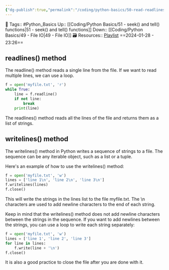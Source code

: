 ```yaml
---
{"dg-publish":true,"permalink":"/coding/python-basics/50-read-readlines-and-other-methods/","dgPassFrontmatter":true,"noteIcon":"3","created":"2024-01-28T23:25:58.348+05:30","updated":"2024-01-29T16:53:03.249+05:30"}
---
```


🧶 Tags:: #Python_Basics 
Up:: [[Coding/Python Basics/51 - seek() and tell() functions\|51 - seek() and tell() functions]]
Down:: [[Coding/Python Basics/49 - File IO\|49 - File IO]]
🗃 Resources:: [Playlist](https://www.youtube.com/playlist?list=PLu0W_9lII9agwh1XjRt242xIpHhPT2llg)
==2024-01-28 - 23:26==

## readlines() method
The readline() method reads a single line from the file. If we want to read multiple lines, we can use a loop.
```python
f = open('myfile.txt', 'r')
while True:
	line = f.readline()
	if not line:
		break
	print(line)
```

The readlines() method reads all the lines of the file and returns them as a list of strings.

## writelines() method
The writelines() method in Python writes a sequence of strings to a file. The sequence can be any iterable object, such as a list or a tuple.

Here's an example of how to use the writelines() method:

```python
f = open('myfile.txt', 'w')
lines = ['line 1\n', 'line 2\n', 'line 3\n']
f.writelines(lines)
f.close()
```

This will write the strings in the lines list to the file myfile.txt. The \n characters are used to add newline characters to the end of each string.

Keep in mind that the writelines() method does not add newline characters between the strings in the sequence. If you want to add newlines between the strings, you can use a loop to write each string separately:
```python
f = open('myfile.txt', 'w')
lines = ['line 1', 'line 2', 'line 3']
for line in lines:
	f.write(line + '\n')
f.close()
```

It is also a good practice to close the file after you are done with it.